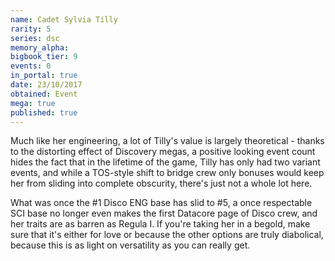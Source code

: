```yaml
---
name: Cadet Sylvia Tilly
rarity: 5
series: dsc
memory_alpha:
bigbook_tier: 9
events: 0
in_portal: true
date: 23/10/2017
obtained: Event
mega: true
published: true
---
```


Much like her engineering, a lot of Tilly's value is largely theoretical - thanks to the distorting effect of Discovery megas, a positive looking event count hides the fact that in the lifetime of the game, Tilly has only had two variant events, and while a TOS-style shift to bridge crew only bonuses would keep her from sliding into complete obscurity, there's just not a whole lot here.

What was once the #1 Disco ENG base has slid to #5, a once respectable SCI base no longer even makes the first Datacore page of Disco crew, and her traits are as barren as Regula I. If you're taking her in a begold, make sure that it's either for love or because the other options are truly diabolical, because this is as light on versatility as you can really get.
